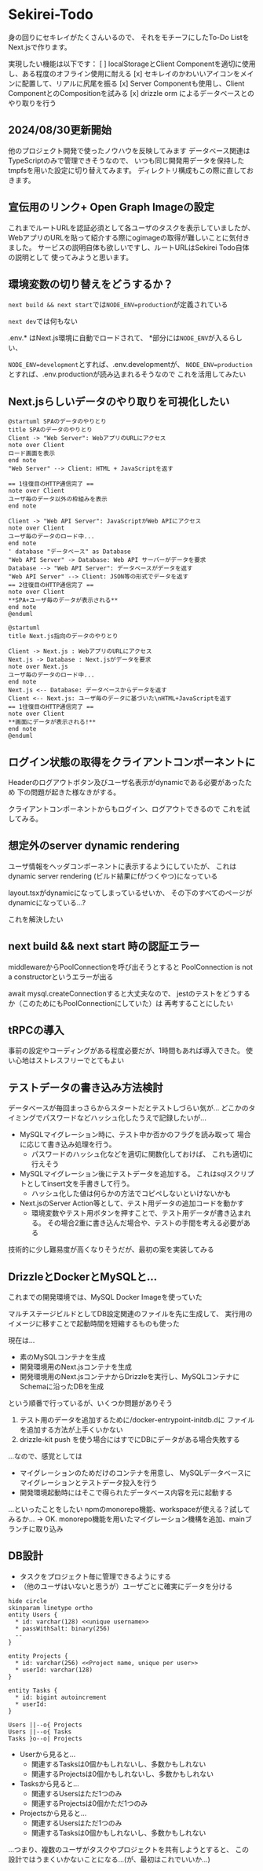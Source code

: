 # Sekirei-Todo
身の回りにセキレイがたくさんいるので、
それをモチーフにしたTo-Do ListをNext.jsで作ります。

実現したい機能は以下です：
[ ] localStorageとClient Componentを適切に使用し、ある程度のオフライン使用に耐える
[x] セキレイのかわいいアイコンをメインに配置して、リアルに尻尾を振る
[x] Server Componentも使用し、Client ComponentとのCompositionを試みる
[x] drizzle orm によるデータベースとのやり取りを行う

## 2024/08/30更新開始
他のプロジェクト開発で使ったノウハウを反映してみます
データベース関連はTypeScriptのみで管理できそうなので、
いつも同じ開発用データを保持したtmpfsを用いた設定に切り替えてみます。
ディレクトリ構成もこの際に直しておきます。

## 宣伝用のリンク+ Open Graph Imageの設定
これまでルートURLを認証必須として各ユーザのタスクを表示していましたが、
WebアプリのURLを貼って紹介する際にogimageの取得が難しいことに気付きました。
サービスの説明自体も欲しいですし、ルートURLはSekirei Todo自体の説明として
使ってみようと思います。


## 環境変数の切り替えをどうするか？
`next build && next start`では`NODE_ENV=production`が定義されている

`next dev`では何もない

.env.* はNext.js環境に自動でロードされて、
\*部分には`NODE_ENV`が入るらしい、

`NODE_ENV=development`とすれば、.env.developmentが、
`NODE_ENV=production`とすれば、.env.productionが読み込まれるそうなので
これを活用してみたい

## Next.jsらしいデータのやり取りを可視化したい
```plantuml
@startuml SPAのデータのやりとり
title SPAのデータのやりとり
Client -> "Web Server": WebアプリのURLにアクセス
note over Client
ロード画面を表示
end note
"Web Server" --> Client: HTML + JavaScriptを返す

== 1往復目のHTTP通信完了 ==
note over Client
ユーザ毎のデータ以外の枠組みを表示
end note

Client -> "Web API Server": JavaScriptがWeb APIにアクセス
note over Client
ユーザ毎のデータのロード中...
end note
' database "データベース" as Database
"Web API Server" -> Database: Web API サーバーがデータを要求
Database --> "Web API Server": データベースがデータを返す
"Web API Server" --> Client: JSON等の形式でデータを返す
== 2往復目のHTTP通信完了 ==
note over Client
**SPA+ユーザ毎のデータが表示される**
end note
@enduml
```

```plantuml
@startuml
title Next.js指向のデータのやりとり

Client -> Next.js : WebアプリのURLにアクセス
Next.js -> Database : Next.jsがデータを要求
note over Next.js
ユーザ毎のデータのロード中...
end note
Next.js <-- Database: データベースからデータを返す
Client <-- Next.js: ユーザ毎のデータに基づいた\nHTML+JavaScriptを返す
== 1往復目のHTTP通信完了 ==
note over Client
**画面にデータが表示される!**
end note
@enduml
```

## ログイン状態の取得をクライアントコンポーネントに
Headerのログアウトボタン及びユーザ名表示がdynamicである必要があったため
下の問題が起きた様なきがする。

クライアントコンポーネントからもログイン、ログアウトできるので
これを試してみる。

## 想定外のserver dynamic rendering
ユーザ情報をヘッダコンポーネントに表示するようにしていたが、
これはdynamic server rendering (ビルド結果にfがつくやつ)になっている

layout.tsxがdynamicになってしまっているせいか、
その下のすべてのページがdynamicになっている...?

これを解決したい

## next build && next start 時の認証エラー
middlewareからPoolConnectionを呼び出そうとすると
PoolConnection is not a constructorというエラーが出る

await mysql.createConnectionすると大丈夫なので、
jestのテストをどうするか（このためにもPoolConnectionにしていた）は
再考することにしたい

## tRPCの導入
事前の設定やコーディングがある程度必要だが、1時間もあれば導入できた。
使い心地はストレスフリーでとてもよい

## テストデータの書き込み方法検討
データベースが毎回まっさらからスタートだとテストしづらい気が...
どこかのタイミングでパスワードなどハッシュ化したうえで記録したいが...
- MySQLマイグレーション時に、テスト中か否かのフラグを読み取って
場合に応じて書き込み処理を行う。
  - パスワードのハッシュ化などを適切に関数化しておけば、
  これも適切に行えそう
- MySQLマイグレーション後にテストデータを追加する。
これはsqlスクリプトとしてinsert文を手書きして行う。
  - ハッシュ化した値は何らかの方法でコピペしないといけないかも
- Next.jsのServer Action等として、テスト用データの追加コードを動かす
  - 環境変数やテスト用ボタンを押すことで、テスト用データが書き込まれる。
  その場合2重に書き込んだ場合や、テストの手間を考える必要がある

技術的に少し難易度が高くなりそうだが、最初の案を実装してみる

## DrizzleとDockerとMySQLと...
これまでの開発環境では、MySQL Docker Imageを使っていた

マルチステージビルドとしてDB設定関連のファイルを先に生成して、
実行用のイメージに移すことで起動時間を短縮するものも使った

現在は...
- 素のMySQLコンテナを生成
- 開発環境用のNext.jsコンテナを生成
- 開発環境用のNext.jsコンテナからDrizzleを実行し、MySQLコンテナにSchemaに沿ったDBを生成

という順番で行っているが、いくつか問題がありそう
1. テスト用のデータを追加するために/docker-entrypoint-initdb.dに
ファイルを追加する方法が上手くいかない
2. drizzle-kit push を使う場合にはすでにDBにデータがある場合失敗する

...なので、感覚としては
- マイグレーションのためだけのコンテナを用意し、
MySQLデータベースにマイグレーションとテストデータ投入を行う
- 開発環境起動時にはそこで得られたデータベース内容を元に起動する

...といったことをしたい
npmのmonorepo機能、workspaceが使える？試してみるか...
→ OK. monorepo機能を用いたマイグレーション機構を追加、mainブランチに取り込み

## DB設計
- タスクをプロジェクト毎に管理できるようにする
- （他のユーザはいないと思うが）ユーザごとに確実にデータを分ける

```plantuml
hide circle
skinparam linetype ortho
entity Users {
  * id: varchar(128) <<unique username>>
  * passWithSalt: binary(256)
  --
}

entity Projects {
  * id: varchar(256) <<Project name, unique per user>>
  * userId: varchar(128)
}

entity Tasks {
  * id: bigint autoincrement
  * userId: 
}

Users ||--o{ Projects
Users ||--o{ Tasks
Tasks }o--o| Projects
```
- Userから見ると...
  - 関連するTasksは0個かもしれないし、多数かもしれない
  - 関連するProjectsは0個かもしれないし、多数かもしれない
- Tasksから見ると...
  - 関連するUsersはただ1つのみ
  - 関連するProjectsは0個かただ1つのみ
- Projectsから見ると...
  - 関連するUsersはただ1つのみ
  - 関連するTasksは0個かもしれないし、多数かもしれない

...つまり、複数のユーザがタスクやプロジェクトを共有しようとすると、
この設計ではうまくいかないことになる...(が、最初はこれでいいか...)


